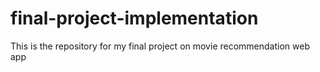 # final-project-implementation
This is the repository for my final project on movie recommendation web app
